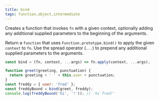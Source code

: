 ```yaml
---
title: bind
tags: function,object,intermediate
---
```


Creates a function that invokes `fn` with a given context, optionally adding any additional supplied parameters to the beginning of the arguments.

Return a `function` that uses `Function.prototype.bind()` to apply the given `context` to `fn`.
Use the spread operator (`...`) to prepend any additional supplied parameters to the arguments.

```js
const bind = (fn, context, ...args) => fn.apply(context, ...args);
```

```js
function greet(greeting, punctuation) {
  return greeting + ' ' + this.user + punctuation;
}
const freddy = { user: 'fred' };
const freddyBound = bind(greet, freddy);
console.log(freddyBound('hi', '!')); // 'hi fred!'
```